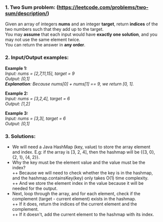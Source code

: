 ### 1. Two Sum problem: (https://leetcode.com/problems/two-sum/description/)
Given an array of integers **nums** and an integer **target**, return **indices** of the two numbers such that they add up to the target. <br>
You may **assume** that each input would have **exactly one solution**, and you may not use the same element twice. <br>
You can return the answer in **any order**.

### 2. Input/Output examples:
**Example 1:** <br>
_Input: nums = [2,7,11,15], target = 9 <br>
Output: [0,1] <br>
**Explanation**: Because nums[0] + nums[1] == 9, we return [0, 1]. <br>_

**Example 2:** <br>
_Input: nums = [3,2,4], target = 6 <br>
Output: [1,2]_

**Example 3:** <br>
_Input: nums = [3,3], target = 6 <br>
Output: [0,1]_

### 3. Solutions:
- We will need a Java HashMap (key, value) to store the array element and index. E.g: if the array is [3, 2, 4], then the hashmap will be {{3, 0}, {2, 1}, {4, 2}}.
- Why the key must be the element value and the value must be the index? <br>
++ Because we will need to check whether the key is in the hashmap, and the hashmap.containsKey(key) only takes O(1) time complexity. <br>
++ And we store the element index in the value because it will be needed for the output. <br>
- Next, loop through the array, and for each element, check if the complement (target - current element) exists in the hashmap. <br />
++ If it does, return the indices of the current element and the complement. <br>
++ If it doesn't, add the current element to the hashmap with its index. <br>